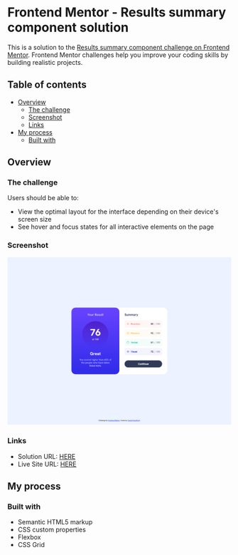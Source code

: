 # Frontend Mentor - Results summary component solution

This is a solution to the [Results summary component challenge on Frontend Mentor](https://www.frontendmentor.io/challenges/results-summary-component-CE_K6s0maV). Frontend Mentor challenges help you improve your coding skills by building realistic projects. 

## Table of contents

- [Overview](#overview)
  - [The challenge](#the-challenge)
  - [Screenshot](#screenshot)
  - [Links](#links)
- [My process](#my-process)
  - [Built with](#built-with)

## Overview

### The challenge

Users should be able to:

- View the optimal layout for the interface depending on their device's screen size
- See hover and focus states for all interactive elements on the page

### Screenshot

![](./screenshot.png)

### Links

- Solution URL: [HERE](https://www.frontendmentor.io/solutions/result-summary-component-html-css-bJtsCia831)
- Live Site URL: [HERE](https://floriouffreyt.github.io/09_results_summary_component/)

## My process

### Built with

- Semantic HTML5 markup
- CSS custom properties
- Flexbox
- CSS Grid